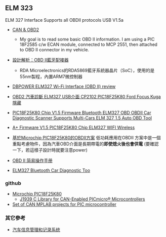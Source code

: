 ## ELM 323

ELM 327 Interface Supports all OBDII protocols 
USB V1.5a


- [CAN & OBD2][1]
    - My goal is to read some basic OBD II information. I am using a PIC 18F2585 c/w ECAN module, connected to MCP 2551, then attached to OBD II connector in my vehicle.

- [設計解析：OBD II藍牙配接器][2]
    - RDA Microelectronics的RDA5869藍牙系統器晶片（SoC），使用的是55nm製程，內置ARM7微控制器
    
- [DBPOWER ELM327 Wi-Fi Interface (OBD II) review][3]   

- [OBD2 汽車診斷 ELM327 USB介面 CP2102 PIC18F25K80 Ford Focus Kuga隱藏][4]

- [PIC18F25K80 Chip V1.5 Firmware Bluetooth ELM327 OBD OBDII Car Diagnostic Scanner Supports Multi-Cars ELM 327 1.5 Auto OBD Tool][5]

- [A+ Firmware V1.5 PIC18F25K80 Chip ELM327 WIFI Wireless][6]

- [基於Microchip PIC18F25K80的OBDII方案][7]
 低功耗應用在OBDII 方案中是一個重點考慮物件，因為汽車OBD介面是長期帶電的**即使熄火後也會供電** (要確認一下，若這樣子設計時就要注意power)
 
 - [OBD II 简易操作手册 ][8]
 
 - [ELM327 Bluetooth Car Diagnostic Too][13]
 
 ### github
 
 - [Microchip PIC18F25K80][9]
     - [J1939 C Library for CAN-Enabled PICmicro® Microcontrollers][10]
- [Set of CAN MPLAB projects for PIC microcontroller][11]     


### 其它參考
- [汽车信息管理和记录系统][12]

[1]:http://www.microchip.com/forums/m481814.aspx
[2]:http://archive.edntaiwan.com/www.edntaiwan.com/ART_8800514416_3000000_TA_bcd4538f_2.HTM
[3]:https://hackaday.io/project/2523/logs
[4]:http://goods.ruten.com.tw/item/show?21106198294834
[5]:https://www.aliexpress.com/store/product/PIC18F25K80-Chip-V1-5-Firmware-Bluetooth-ELM327-OBD-OBDII-Car-Diagnostic-Scanner-Supports-Multi-Cars-ELM/1854998_32711176460.html
[6]:https://www.import-express.com/spider/getSpider?&u0=74JK5WIFI4JK5Wireless4JK5For4JK5Android4JK5i&u1=2YK52YK52CR52DL50RB52YK5item2YK5A4JK5Firmwar&u2=OS4JK5ELM4JK53274JK514JK552YK5327724270309DT5&u3=e4JK5V14JK554JK5PIC18F25K804JK5Chip4JK5ELM32
[7]:http://www.wpgholdings.com/news/detail/zhtw/program/19309
[8]:http://www.wpgholdings.com/uploads/files/IoT/15Q3/SAC/153S4_0239_usermanual.pdf
[9]:http://www.microchip.com/wwwproducts/en/en550200
[10]:http://www.microchip.com/wwwAppNotes/AppNotes.aspx?appnote=en020237
[11]:https://github.com/PoJD/can
[12]:http://blog.csdn.net/haima1998/article/details/18599603
[13]:http://www.totalcardiagnostics.com/elm327-bluetooth/
